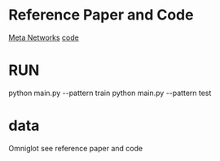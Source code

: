 # Reference Paper and Code
[Meta Networks](https://arxiv.org/abs/1703.00837)
[code](https://bitbucket.org/tsendeemts/metanet)

# RUN
python main.py --pattern train
python main.py --pattern test 

# data
Omniglot see reference paper and code

# 
